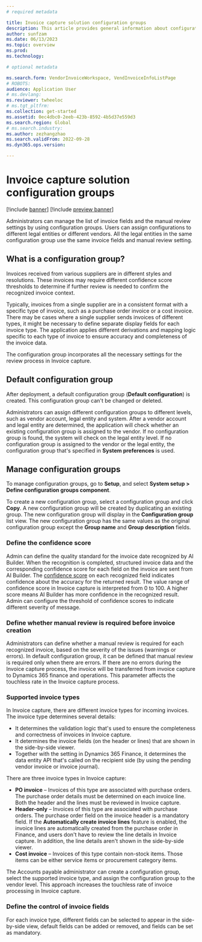 ```yaml
---
# required metadata

title: Invoice capture solution configuration groups
description: This article provides general information about configuration groups in the Invoice capture solution.
author: sunfzam
ms.date: 06/13/2023
ms.topic: overview
ms.prod: 
ms.technology: 

# optional metadata

ms.search.form: VendorInvoiceWorkspace, VendInvoiceInfoListPage
# ROBOTS: 
audience: Application User
# ms.devlang: 
ms.reviewer: twheeloc
# ms.tgt_pltfrm: 
ms.collection: get-started
ms.assetid: 0ec4dbc0-2eeb-423b-8592-4b5d37e559d3
ms.search.region: Global
# ms.search.industry: 
ms.author: zezhangzhao
ms.search.validFrom: 2022-09-28
ms.dyn365.ops.version: 

---
```


# Invoice capture solution configuration groups

[!include [banner](../includes/banner.md)]
[!include [preview banner](../includes/preview-banner.md)]

Administrators can manage the list of invoice fields and the manual review settings by using configuration groups. Users can assign configurations to different legal entities or different vendors. All the legal entities in the same configuration group use the same invoice fields and manual review setting.

## What is a configuration group?

Invoices received from various suppliers are in different styles and resolutions. These invoices may require different confidence score thresholds to determine if further review is needed to confirm the recognized invoice context.

Typically, invoices from a single supplier are in a consistent format with a specific type of invoice, such as a purchase order invoice or a cost invoice. There may be cases where a single supplier sends invoices of different types, it might be necessary to define separate display fields for each invoice type. The application applies different derivations and mapping logic specific to each type of invoice to ensure accuracy and completeness of the invoice data.

The configuration group incorporates all the necessary settings for the review process in Invoice capture.

## Default configuration group

After deployment, a default configuration group (**Default configuration**) is created. This configuration group can't be changed or deleted.

Administrators can assign different configuration groups to different levels, such as vendor account, legal entity and system. After a vendor account and legal entity are determined, the application will check whether an existing configuration group is assigned to the vendor. If no configuration group is found, the system will check on the legal entity level. If no configuration group is assigned to the vendor or the legal entity, the configuration group that's specified in **System preferences** is used. 


## Manage configuration groups

To manage configuration groups, go to **Setup**, and select **System setup \> Define configuration groups component**.

To create a new configuration group, select a configuration group and click **Copy**. A new configuration group will be created by duplicating an existing group. The new configuration group will display in the **Configuration group** list view. The new configuration group has the same values as the original configuration group except the **Group name** and **Group description** fields. 

### Define the confidence score

Admin can define the quality standard for the invoice date recognized by AI Builder. When the recognition is completed, structured invoice data and the corresponding confidence score for each field on the invoice are sent from AI Builder. The [confidence score](https://learn.microsoft.com/en-us/azure/applied-ai-services/form-recognizer/concept-accuracy-confidence?view=form-recog-3.0.0#confidence-scores) on each recognized field indicates confidence about the accuracy for the returned result. The value range of confidence score in Invoice capture is interpreted from 0 to 100. A higher score means AI Builder has more confidence in the recognized result. Admin can configure the threshold of confidence scores to indicate different severity of message.

### Define whether manual review is required before invoice creation

Administrators can define whether a manual review is required for each recognized invoice, based on the severity of the issues (warnings or errors). 
In default configuration group, it can be defined that manual review is required only when there are errors. If there are no errors during the Invoice capture process, the invoice will be transferred from invoice capture to Dynamics 365 finance and operations. This parameter affects the touchless rate in the Invoice capture process. 

### Supported invoice types

In Invoice capture, there are different invoice types for incoming invoices. The invoice type determines several details:

- It determines the validation logic that's used to ensure the completeness and correctness of invoices in Invoice capture.
- It determines the invoice fields (on the header or lines) that are shown in the side-by-side viewer.
- Together with the setting in Dynamics 365 Finance, it determines the data entity API that's called on the recipient side (by using the pending vendor invoice or invoice journal).

There are three invoice types in Invoice capture:

- **PO invoice** – Invoices of this type are associated with purchase orders. The purchase order details must be determined on each invoice line. Both the header and the lines must be reviewed in Invoice capture.
- **Header-only** – Invoices of this type are associated with purchase orders. The purchase order field on the invoice header is a mandatory field. If the **Automatically create invoice lines** feature is enabled, the invoice lines are automatically created from the purchase order in Finance, and users don't have to review the line details in Invoice capture. In addition, the line details aren't shown in the side-by-side viewer.
- **Cost invoice** – Invoices of this type contain non-stock items. Those items can be either service items or procurement category items.

The Accounts payable administrator can create a configuration group, select the supported invoice type, and assign the configuration group to the vendor level. This approach increases the touchless rate of invoice processing in Invoice capture.

### Define the control of invoice fields

For each invoice type, different fields can be selected to appear in the side-by-side view, default fields can be added or removed, and fields can be set as mandatory.


